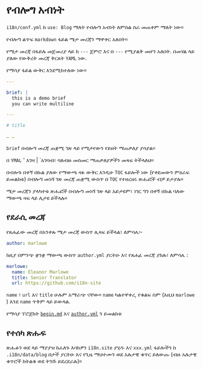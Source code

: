 # የብሎግ አብነት

`i18n/conf.yml` ከ `use: Blog` ማለት የብሎግ አብነት ለምስል ስራ መጠቀም ማለት ነው።

የብሎግ ልጥፍ `markdown` ፋይል ሜታ መረጃን ማዋቀር አለበት።

የሜታ መረጃ በፋይሉ መጀመሪያ ላይ ከ `---` ጀምሮ እና በ `---` የሚያልቅ መሆን አለበት. በመሃል ላይ ያለው የውቅረት መረጃ ቅርጸት `YAML` ነው.

የማሳያ ፋይል ውቅር እንደሚከተለው ነው።

```yml
---

brief: |
  this is a demo brief
  you can write multiline

---

# title

… …
```

`brief` በብሎግ መረጃ ጠቋሚ ገጽ ላይ የሚታየውን የይዘት ማጠቃለያ ያሳያል።

በ `YMAL` ' እገዛ | `አገባብ፣ ባለብዙ መስመር ማጠቃለያዎችን መጻፍ ትችላለህ።

በብሎጉ በቀኝ በኩል ያለው የማውጫ ዛፉ ውቅር እንዲሁ `TOC` ፋይሎች ነው (የቀደመውን ምዕራፍ ይመልከቱ) በብሎግ መነሻ ገጽ መረጃ ጠቋሚ ውስጥ በ `TOC` የተዘረዘሩ ጽሑፎች ብቻ ይታያሉ።

ሜታ መረጃን ያላካተቱ ጽሑፎች በብሎግ መነሻ ገጽ ላይ አይታዩም፣ ነገር ግን በቀኝ በኩል ባለው ማውጫ ዛፍ ላይ ሊታዩ ይችላሉ።

## የደራሲ መረጃ

የጸሐፊው መረጃ በአንቀጹ ሜታ መረጃ ውስጥ ሊጻፍ ይችላል፣ ለምሳሌ፡-

```yml
author: marlowe
```

ከዚያ በምንጭ ቋንቋ ማውጫ ውስጥ `author.yml` ያርትዑ እና የጸሐፊ መረጃ ያክሉ፣ ለምሳሌ :

```yml
marlowe:
  name: Eleanor Marlowe
  title: Senior Translator
  url: https://github.com/i18n-site
```

`name` ፣ `url` እና `title` ሁሉም አማራጭ ናቸው። `name` ካልተዋቀረ, የቁልፍ ስም (እዚህ `marlowe` ) እንደ `name` ጥቅም ላይ ይውላል.

የማሳያ ፕሮጀክት [`begin.md`](https://github.com/i18n-site/demo.i18n.site/blob/main/en/blog/news/begin.md?plain=1) እና [`author.yml`](https://github.com/i18n-site/demo.i18n.site/blob/main/en/author.yml) ን ይመልከቱ

## የተሰካ ጽሑፍ

ጽሑፉን ወደ ላይ ማያያዝ ከፈለጉ እባክዎን `i18n.site` ያሂዱ እና `xxx.yml` ፋይሎችን ከ `.i18n/data/blog` በታች ያርትዑ እና የጊዜ ማህተሙን ወደ አሉታዊ ቁጥር ይለውጡ (ብዙ አሉታዊ ቁጥሮች ከትልቁ ወደ ትንሹ ይደረደራሉ)።